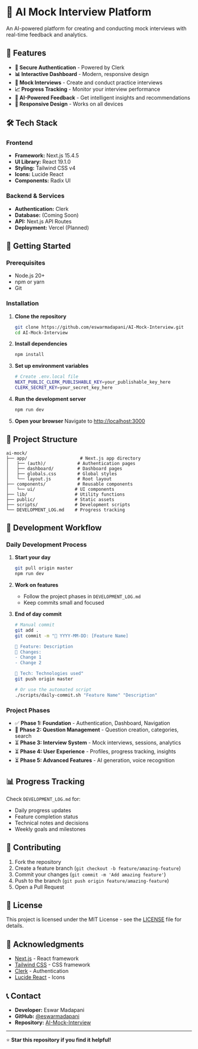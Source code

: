 # 🚀 AI Mock Interview Platform

An AI-powered platform for creating and conducting mock interviews with real-time feedback and analytics.

## 🌟 Features

- **🔐 Secure Authentication** - Powered by Clerk
- **📊 Interactive Dashboard** - Modern, responsive design
- **🎯 Mock Interviews** - Create and conduct practice interviews
- **📈 Progress Tracking** - Monitor your interview performance
- **🤖 AI-Powered Feedback** - Get intelligent insights and recommendations
- **📱 Responsive Design** - Works on all devices

## 🛠️ Tech Stack

### Frontend
- **Framework:** Next.js 15.4.5
- **UI Library:** React 19.1.0
- **Styling:** Tailwind CSS v4
- **Icons:** Lucide React
- **Components:** Radix UI

### Backend & Services
- **Authentication:** Clerk
- **Database:** (Coming Soon)
- **API:** Next.js API Routes
- **Deployment:** Vercel (Planned)

## 🚀 Getting Started

### Prerequisites
- Node.js 20+
- npm or yarn
- Git

### Installation

1. **Clone the repository**
   ```bash
   git clone https://github.com/eswarmadapani/AI-Mock-Interview.git
   cd AI-Mock-Interview
   ```

2. **Install dependencies**
   ```bash
   npm install
   ```

3. **Set up environment variables**
   ```bash
   # Create .env.local file
   NEXT_PUBLIC_CLERK_PUBLISHABLE_KEY=your_publishable_key_here
   CLERK_SECRET_KEY=your_secret_key_here
   ```

4. **Run the development server**
   ```bash
   npm run dev
   ```

5. **Open your browser**
   Navigate to [http://localhost:3000](http://localhost:3000)

## 📁 Project Structure

```
ai-mock/
├── app/                    # Next.js app directory
│   ├── (auth)/            # Authentication pages
│   ├── dashboard/         # Dashboard pages
│   ├── globals.css        # Global styles
│   └── layout.js          # Root layout
├── components/            # Reusable components
│   └── ui/               # UI components
├── lib/                  # Utility functions
├── public/               # Static assets
├── scripts/              # Development scripts
└── DEVELOPMENT_LOG.md    # Progress tracking
```

## 🎯 Development Workflow

### Daily Development Process

1. **Start your day**
   ```bash
   git pull origin master
   npm run dev
   ```

2. **Work on features**
   - Follow the project phases in `DEVELOPMENT_LOG.md`
   - Keep commits small and focused

3. **End of day commit**
   ```bash
   # Manual commit
   git add .
   git commit -m "📅 YYYY-MM-DD: [Feature Name]
   
   🎯 Feature: Description
   📝 Changes:
   - Change 1
   - Change 2
   
   🔧 Tech: Technologies used"
   git push origin master
   
   # Or use the automated script
   ./scripts/daily-commit.sh "Feature Name" "Description"
   ```

### Project Phases

- ✅ **Phase 1: Foundation** - Authentication, Dashboard, Navigation
- 🔄 **Phase 2: Question Management** - Question creation, categories, search
- ⏳ **Phase 3: Interview System** - Mock interviews, sessions, analytics
- ⏳ **Phase 4: User Experience** - Profiles, progress tracking, insights
- ⏳ **Phase 5: Advanced Features** - AI generation, voice recognition

## 📊 Progress Tracking

Check `DEVELOPMENT_LOG.md` for:
- Daily progress updates
- Feature completion status
- Technical notes and decisions
- Weekly goals and milestones

## 🤝 Contributing

1. Fork the repository
2. Create a feature branch (`git checkout -b feature/amazing-feature`)
3. Commit your changes (`git commit -m 'Add amazing feature'`)
4. Push to the branch (`git push origin feature/amazing-feature`)
5. Open a Pull Request

## 📝 License

This project is licensed under the MIT License - see the [LICENSE](LICENSE) file for details.

## 🙏 Acknowledgments

- [Next.js](https://nextjs.org/) - React framework
- [Tailwind CSS](https://tailwindcss.com/) - CSS framework
- [Clerk](https://clerk.com/) - Authentication
- [Lucide React](https://lucide.dev/) - Icons

## 📞 Contact

- **Developer:** Eswar Madapani
- **GitHub:** [@eswarmadapani](https://github.com/eswarmadapani)
- **Repository:** [AI-Mock-Interview](https://github.com/eswarmadapani/AI-Mock-Interview.git)

---

⭐ **Star this repository if you find it helpful!**
